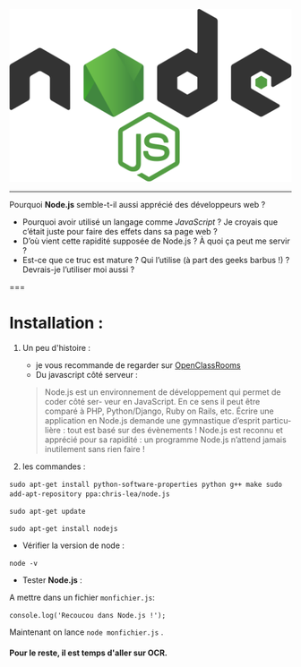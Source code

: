 ![node.js](./img/nodejs.svg)

___

Pourquoi __Node.js__ semble-t-il aussi apprécié des développeurs web ?

+ Pourquoi avoir utilisé un langage comme *JavaScript* ? Je croyais que c’était juste pour faire des effets dans sa page web ?
+ D’où vient cette rapidité supposée de Node.js ? À quoi ça peut me servir ?
+ Est-ce que ce truc est mature ? Qui l’utilise (à part des geeks barbus !) ? Devrais-je
l’utiliser moi aussi ?

===
# Installation :
1. Un peu d'histoire :
	+ je vous recommande de regarder sur [OpenClassRooms](https://openclassrooms.com/courses/des-applications-ultra-rapides-avec-node-js/node-js-mais-a-quoi-ca-sert)
	+ Du javascript côté serveur :
	> Node.js est un environnement de développement qui permet de coder côté ser- veur en JavaScript. En ce sens il peut être comparé à PHP, Python/Django, Ruby on Rails, etc. Écrire une application en Node.js demande une gymnastique d’esprit particu- lière : tout est basé sur des évènements !
 Node.js est reconnu et apprécié pour sa rapidité : un programme Node.js n’attend jamais inutilement sans rien faire !

 
2. les commandes :

`sudo apt-get install python-software-properties python g++ make sudo add-apt-repository ppa:chris-lea/node.js`

 `sudo apt-get update`

 
 `sudo apt-get install nodejs`

 + Vérifier la version de node :

 `node -v`

 + Tester __Node.js__ :

 
A mettre dans un fichier `monfichier.js`:

 `console.log('Recoucou dans Node.js !');`

 Maintenant on lance `node monfichier.js` .

 

#### Pour le reste, il est temps d'aller sur OCR.

 

 



